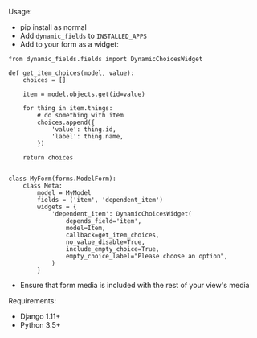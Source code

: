 Usage:

* pip install as normal
* Add `dynamic_fields` to `INSTALLED_APPS`
* Add to your form as a widget:
```
from dynamic_fields.fields import DynamicChoicesWidget

def get_item_choices(model, value):
    choices = []

    item = model.objects.get(id=value)

    for thing in item.things:
        # do something with item
        choices.append({
            'value': thing.id,
            'label': thing.name,
        })

    return choices


class MyForm(forms.ModelForm):
    class Meta:
        model = MyModel
        fields = ('item', 'dependent_item')
        widgets = {
            'dependent_item': DynamicChoicesWidget(
                depends_field='item',
                model=Item,
                callback=get_item_choices,
                no_value_disable=True,
                include_empty_choice=True,
                empty_choice_label="Please choose an option",
            )
        }
```
* Ensure that form media is included with the rest of your view's media

Requirements:

* Django 1.11+
* Python 3.5+
